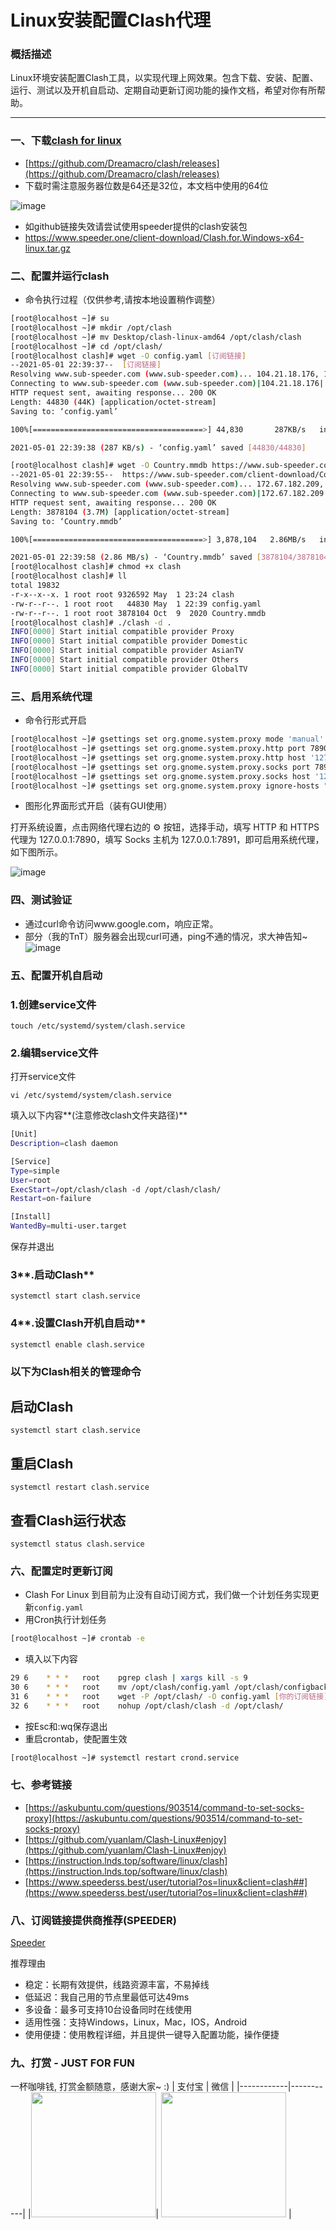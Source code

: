 # Linux安装配置Clash代理

### 概括描述

Linux环境安装配置Clash工具，以实现代理上网效果。包含下载、安装、配置、运行、测试以及开机自启动、定期自动更新订阅功能的操作文档，希望对你有所帮助。

---

### 一、下载[clash for linux](https://github.com/Dreamacro/clash/releases)

- [https://github.com/Dreamacro/clash/releases](https://github.com/Dreamacro/clash/releases)
- 下载时需注意服务器位数是64还是32位，本文档中使用的64位

![image](https://user-images.githubusercontent.com/43178911/116800809-ee540700-ab36-11eb-940f-25eed6be8a6c.png)

- 如github链接失效请尝试使用speeder提供的clash安装包
- https://www.speeder.one/client-download/Clash.for.Windows-x64-linux.tar.gz

### 二、配置并运行clash

- 命令执行过程（仅供参考,请按本地设置稍作调整）

```bash
[root@localhost ~]# su
[root@localhost ~]# mkdir /opt/clash
[root@localhost ~]# mv Desktop/clash-linux-amd64 /opt/clash/clash
[root@localhost ~]# cd /opt/clash/
[root@localhost clash]# wget -O config.yaml [订阅链接]
--2021-05-01 22:39:37--  [订阅链接]
Resolving www.sub-speeder.com (www.sub-speeder.com)... 104.21.18.176, 172.67.182.209, 2606:4700:3035::ac43:b6d1, ...
Connecting to www.sub-speeder.com (www.sub-speeder.com)|104.21.18.176|:443... connected.
HTTP request sent, awaiting response... 200 OK
Length: 44830 (44K) [application/octet-stream]
Saving to: ‘config.yaml’

100%[======================================>] 44,830       287KB/s   in 0.2s   

2021-05-01 22:39:38 (287 KB/s) - ‘config.yaml’ saved [44830/44830]

[root@localhost clash]# wget -O Country.mmdb https://www.sub-speeder.com/client-download/Country.mmdb
--2021-05-01 22:39:55--  https://www.sub-speeder.com/client-download/Country.mmdb
Resolving www.sub-speeder.com (www.sub-speeder.com)... 172.67.182.209, 104.21.18.176, 2606:4700:3035::ac43:b6d1, ...
Connecting to www.sub-speeder.com (www.sub-speeder.com)|172.67.182.209|:443... connected.
HTTP request sent, awaiting response... 200 OK
Length: 3878104 (3.7M) [application/octet-stream]
Saving to: ‘Country.mmdb’

100%[======================================>] 3,878,104   2.86MB/s   in 1.3s   

2021-05-01 22:39:58 (2.86 MB/s) - ‘Country.mmdb’ saved [3878104/3878104]
[root@localhost clash]# chmod +x clash 
[root@localhost clash]# ll
total 19832
-r-x--x--x. 1 root root 9326592 May  1 23:24 clash
-rw-r--r--. 1 root root   44830 May  1 22:39 config.yaml
-rw-r--r--. 1 root root 3878104 Oct  9  2020 Country.mmdb
[root@localhost clash]# ./clash -d .
INFO[0000] Start initial compatible provider Proxy      
INFO[0000] Start initial compatible provider Domestic   
INFO[0000] Start initial compatible provider AsianTV    
INFO[0000] Start initial compatible provider Others     
INFO[0000] Start initial compatible provider GlobalTV
```

### 三、启用系统代理

- 命令行形式开启

```bash
[root@localhost ~]# gsettings set org.gnome.system.proxy mode 'manual'
[root@localhost ~]# gsettings set org.gnome.system.proxy.http port 7890
[root@localhost ~]# gsettings set org.gnome.system.proxy.http host '127.0.0.1'
[root@localhost ~]# gsettings set org.gnome.system.proxy.socks port 7891
[root@localhost ~]# gsettings set org.gnome.system.proxy.socks host '127.0.0.1'
[root@localhost ~]# gsettings set org.gnome.system.proxy ignore-hosts "['localhost', '127.0.0.0/8', '::1']"
```

- 图形化界面形式开启（装有GUI使用）

打开系统设置，点击网络代理右边的 ⚙ 按钮，选择手动，填写 HTTP 和 HTTPS 代理为 127.0.0.1:7890，填写 Socks 主机为 127.0.0.1:7891，即可启用系统代理，如下图所示。

![image](https://user-images.githubusercontent.com/43178911/116800863-599dd900-ab37-11eb-8c86-ceed8bee487b.png)

### 四、测试验证

- 通过curl命令访问www.google.com，响应正常。
- 部分（我的TnT）服务器会出现curl可通，ping不通的情况，求大神告知~
![image](https://user-images.githubusercontent.com/43178911/116800843-2fe4b200-ab37-11eb-96fd-5a6ad01ac29b.png)

### 五、配置开机自启动

### **1.创建service文件**

`touch /etc/systemd/system/clash.service`

### **2.编辑service文件**

打开service文件

`vi /etc/systemd/system/clash.service`

填入以下内容**(注意修改clash文件夹路径)**

```bash
[Unit]
Description=clash daemon

[Service]
Type=simple
User=root
ExecStart=/opt/clash/clash -d /opt/clash/clash/
Restart=on-failure

[Install]
WantedBy=multi-user.target

```

保存并退出

### 3**.启动Clash**

`systemctl start clash.service`

### 4**.设置Clash开机自启动**

`systemctl enable clash.service`

### **以下为Clash相关的管理命令**

## 启动Clash ##
`systemctl start clash.service`

## 重启Clash ##
`systemctl restart clash.service`

## 查看Clash运行状态 ##
`systemctl status clash.service`

### 六、配置定时更新订阅

- Clash For Linux 到目前为止没有自动订阅方式，我们做一个计划任务实现更新`config.yaml`
- 用Cron执行计划任务

```bash
[root@localhost ~]# crontab -e
```

- 填入以下内容

```bash
29 6    * * *   root    pgrep clash | xargs kill -s 9 
30 6    * * *   root    mv /opt/clash/config.yaml /opt/clash/configbackup.yaml 
31 6    * * *   root    wget -P /opt/clash/ -O config.yaml [你的订阅链接]
32 6    * * *   root    nohup /opt/clash/clash -d /opt/clash/
```

- 按Esc和:wq保存退出
- 重启crontab，使配置生效

```bash
[root@localhost ~]# systemctl restart crond.service
```

### 七、参考链接

- [https://askubuntu.com/questions/903514/command-to-set-socks-proxy](https://askubuntu.com/questions/903514/command-to-set-socks-proxy)
- [https://github.com/yuanlam/Clash-Linux#enjoy](https://github.com/yuanlam/Clash-Linux#enjoy)
- [https://instruction.lnds.top/software/linux/clash](https://instruction.lnds.top/software/linux/clash)
- [https://www.speederss.best/user/tutorial?os=linux&client=clash##](https://www.speederss.best/user/tutorial?os=linux&client=clash##)

### 八、订阅链接提供商推荐(SPEEDER)

[Speeder](https://www.speeder.one/auth/register?code=eP6R)

推荐理由

- 稳定：长期有效提供，线路资源丰富，不易掉线
- 低延迟：我自己用的节点里最低可达49ms
- 多设备：最多可支持10台设备同时在线使用
- 适用性强：支持Windows，Linux，Mac，IOS，Android
- 使用便捷：使用教程详细，并且提供一键导入配置功能，操作便捷

### 九、打赏 - JUST FOR FUN
一杯咖啡钱, 打赏金额随意，感谢大家~ :)
|   支付宝   |   微信    |
|------------|-----------|
|<img src="https://github.com/ghostxu97/clash-for-linux/assets/43178911/4914c6f8-ff73-495e-99fc-f4766ccf8959?x-oss-process=image/watermark,type_ZmFuZ3poZW5naGVpdGk,shadow_10,text_aHR0cHM6Ly9ibG9nLmNzZG4ubmV0L2Jib3lmZWl5dQ==,size_16,color_FFFFFF,t_70" width="200"/>| <img src="https://github.com/ghostxu97/clash-for-linux/assets/43178911/201ae7e3-6319-420a-88f3-d599dd3fa6f7?x-oss-process=image/watermark,type_ZmFuZ3poZW5naGVpdGk,shadow_10,text_aHR0cHM6Ly9ibG9nLmNzZG4ubmV0L2Jib3lmZWl5dQ==,size_16,color_FFFFFF,t_70" width="200"/>  |

